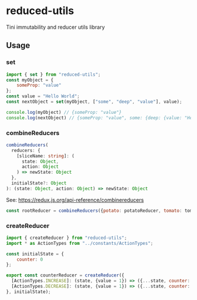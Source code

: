 # reduced-utils
Tini immutability and reducer utils library

## Usage


### set

```js
import { set } from "reduced-utils";
const myObject = {
    someProp: "value"
};
const value = "Hello World";
const nextObject = set(myObject, ["some", "deep", "value"], value);

console.log(myObject) // {someProp: "value"}
console.log(nextObject) // {someProp: "value", some: {deep: {value: "Hello World"}}}

```

### combineReducers

```typescript
combineReducers(
  reducers: {
    [sliceName: string]: (
      state: Object, 
      action: Object
    ) => newState: Object
  },
  initialState?: Object
): (state: Object, action: Object) => newState: Object
```

See: https://redux.js.org/api-reference/combinereducers

```js
const rootReducer = combineReducers({potato: potatoReducer, tomato: tomatoReducer}, {});
```


### createReducer

```js
import { createReducer } from "reduced-utils";
import * as ActionTypes from "../constants/ActionTypes";

const initialState = {
    counter: 0
};

export const counterReducer = createReducer({
  [ActionTypes.INCREASE]: (state, {value = 1}) => ({...state, counter: state.counter + value}),
  [ActionTypes.DECREASE]: (state, {value = 1}) => ({...state, counter: state.counter - value})
}, initialState);

```


